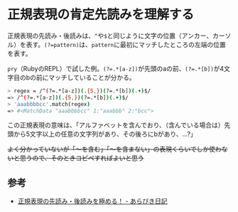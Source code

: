 # 正規表現の肯定先読みを理解する

正規表現の先読み・後読みは、`^`や`$`と同じように文字の位置（アンカー、カーソル）を表す。`(?=pattern)`は、`pattern`に最初にマッチしたところの左端の位置を表す。

`pry`（RubyのREPL）で試した例。`(?=.*[a-z])`が先頭のaの前、`(?=.*[b])`が4文字目のbの前にマッチしていることが分かる。

```bash
> regex = /^(?=.*[a-z])(.{5,})(?=.*[b])(.+)$/
=> /^(?=.*[a-z])(.{5,})(?=.*[b])(.+)$/
> 'aaabbbbcc'.match(regex)
=> #<MatchData "aaabbbbcc" 1:"aaabbb" 2:"bcc">
```

この正規表現の意味は、「アルファベットを含んでおり、（含んでいる場合は）先頭から5文字以上の任意の文字列があり、その後ろにbがあり、...?」

~~よく分かっていないが「〜を含む」「〜を含まない」の表現くらいでしか使わないと思うので、そのときコピペすればよいと思う~~

## 参考

- [正規表現の先読み・後読みを極める！ - あらびき日記](https://abicky.net/2010/05/30/135112/)